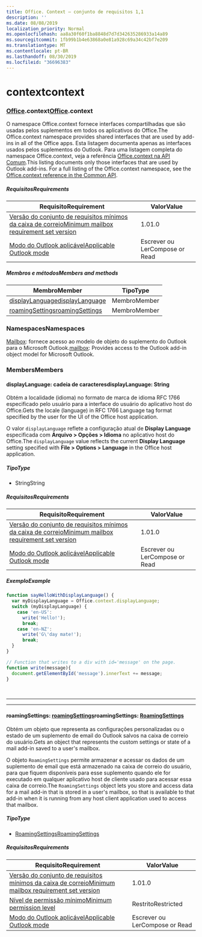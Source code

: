```yaml
---
title: Office. Context – conjunto de requisitos 1,1
description: ''
ms.date: 08/08/2019
localization_priority: Normal
ms.openlocfilehash: aa8a30f60f1ba8848d7d7d342635286933a14a89
ms.sourcegitcommit: 1fb99b1b4e63868a0e81a928c69a34c42bf7e209
ms.translationtype: MT
ms.contentlocale: pt-BR
ms.lasthandoff: 08/30/2019
ms.locfileid: "36696383"
---
```

# <a name="context"></a><span data-ttu-id="b483d-102">context</span><span class="sxs-lookup"><span data-stu-id="b483d-102">context</span></span>

### <a name="officeofficemdcontext"></a><span data-ttu-id="b483d-103">[Office](Office.md).context</span><span class="sxs-lookup"><span data-stu-id="b483d-103">[Office](Office.md).context</span></span>

<span data-ttu-id="b483d-104">O namespace Office.context fornece interfaces compartilhadas que são usadas pelos suplementos em todos os aplicativos do Office.</span><span class="sxs-lookup"><span data-stu-id="b483d-104">The Office.context namespace provides shared interfaces that are used by add-ins in all of the Office apps.</span></span> <span data-ttu-id="b483d-105">Esta listagem documenta apenas as interfaces usados pelos suplementos do Outlook. Para uma listagem completa do namespace Office.context, veja a referência [Office.context na API Comum](/javascript/api/office/office.context).</span><span class="sxs-lookup"><span data-stu-id="b483d-105">This listing documents only those interfaces that are used by Outlook add-ins. For a full listing of the Office.context namespace, see the [Office.context reference in the Common API](/javascript/api/office/office.context).</span></span>


##### <a name="requirements"></a><span data-ttu-id="b483d-106">Requisitos</span><span class="sxs-lookup"><span data-stu-id="b483d-106">Requirements</span></span>

|<span data-ttu-id="b483d-107">Requisito</span><span class="sxs-lookup"><span data-stu-id="b483d-107">Requirement</span></span>| <span data-ttu-id="b483d-108">Valor</span><span class="sxs-lookup"><span data-stu-id="b483d-108">Value</span></span>|
|---|---|
|[<span data-ttu-id="b483d-109">Versão do conjunto de requisitos mínimos da caixa de correio</span><span class="sxs-lookup"><span data-stu-id="b483d-109">Minimum mailbox requirement set version</span></span>](/office/dev/add-ins/reference/requirement-sets/outlook-api-requirement-sets)| <span data-ttu-id="b483d-110">1.0</span><span class="sxs-lookup"><span data-stu-id="b483d-110">1.0</span></span>|
|[<span data-ttu-id="b483d-111">Modo do Outlook aplicável</span><span class="sxs-lookup"><span data-stu-id="b483d-111">Applicable Outlook mode</span></span>](/outlook/add-ins/#extension-points)| <span data-ttu-id="b483d-112">Escrever ou Ler</span><span class="sxs-lookup"><span data-stu-id="b483d-112">Compose or Read</span></span>|

##### <a name="members-and-methods"></a><span data-ttu-id="b483d-113">Membros e métodos</span><span class="sxs-lookup"><span data-stu-id="b483d-113">Members and methods</span></span>

| <span data-ttu-id="b483d-114">Membro</span><span class="sxs-lookup"><span data-stu-id="b483d-114">Member</span></span> | <span data-ttu-id="b483d-115">Tipo</span><span class="sxs-lookup"><span data-stu-id="b483d-115">Type</span></span> |
|--------|------|
| [<span data-ttu-id="b483d-116">displayLanguage</span><span class="sxs-lookup"><span data-stu-id="b483d-116">displayLanguage</span></span>](#displaylanguage-string) | <span data-ttu-id="b483d-117">Membro</span><span class="sxs-lookup"><span data-stu-id="b483d-117">Member</span></span> |
| [<span data-ttu-id="b483d-118">roamingSettings</span><span class="sxs-lookup"><span data-stu-id="b483d-118">roamingSettings</span></span>](#roamingsettings-roamingsettings) | <span data-ttu-id="b483d-119">Membro</span><span class="sxs-lookup"><span data-stu-id="b483d-119">Member</span></span> |

### <a name="namespaces"></a><span data-ttu-id="b483d-120">Namespaces</span><span class="sxs-lookup"><span data-stu-id="b483d-120">Namespaces</span></span>

<span data-ttu-id="b483d-121">[Mailbox](office.context.mailbox.md): fornece acesso ao modelo de objeto do suplemento do Outlook para o Microsoft Outlook.</span><span class="sxs-lookup"><span data-stu-id="b483d-121">[mailbox](office.context.mailbox.md): Provides access to the Outlook add-in object model for Microsoft Outlook.</span></span>

### <a name="members"></a><span data-ttu-id="b483d-122">Members</span><span class="sxs-lookup"><span data-stu-id="b483d-122">Members</span></span>

#### <a name="displaylanguage-string"></a><span data-ttu-id="b483d-123">displayLanguage: cadeia de caracteres</span><span class="sxs-lookup"><span data-stu-id="b483d-123">displayLanguage: String</span></span>

<span data-ttu-id="b483d-124">Obtém a localidade (idioma) no formato de marca de idioma RFC 1766 especificado pelo usuário para a interface do usuário do aplicativo host do Office.</span><span class="sxs-lookup"><span data-stu-id="b483d-124">Gets the locale (language) in RFC 1766 Language tag format specified by the user for the UI of the Office host application.</span></span>

<span data-ttu-id="b483d-125">O valor `displayLanguage` reflete a configuração atual de **Display Language** especificada com **Arquivo > Opções > Idioma** no aplicativo host do Office.</span><span class="sxs-lookup"><span data-stu-id="b483d-125">The `displayLanguage` value reflects the current **Display Language** setting specified with **File > Options > Language** in the Office host application.</span></span>

##### <a name="type"></a><span data-ttu-id="b483d-126">Tipo</span><span class="sxs-lookup"><span data-stu-id="b483d-126">Type</span></span>

*   <span data-ttu-id="b483d-127">String</span><span class="sxs-lookup"><span data-stu-id="b483d-127">String</span></span>

##### <a name="requirements"></a><span data-ttu-id="b483d-128">Requisitos</span><span class="sxs-lookup"><span data-stu-id="b483d-128">Requirements</span></span>

|<span data-ttu-id="b483d-129">Requisito</span><span class="sxs-lookup"><span data-stu-id="b483d-129">Requirement</span></span>| <span data-ttu-id="b483d-130">Valor</span><span class="sxs-lookup"><span data-stu-id="b483d-130">Value</span></span>|
|---|---|
|[<span data-ttu-id="b483d-131">Versão do conjunto de requisitos mínimos da caixa de correio</span><span class="sxs-lookup"><span data-stu-id="b483d-131">Minimum mailbox requirement set version</span></span>](/office/dev/add-ins/reference/requirement-sets/outlook-api-requirement-sets)| <span data-ttu-id="b483d-132">1.0</span><span class="sxs-lookup"><span data-stu-id="b483d-132">1.0</span></span>|
|[<span data-ttu-id="b483d-133">Modo do Outlook aplicável</span><span class="sxs-lookup"><span data-stu-id="b483d-133">Applicable Outlook mode</span></span>](/outlook/add-ins/#extension-points)| <span data-ttu-id="b483d-134">Escrever ou Ler</span><span class="sxs-lookup"><span data-stu-id="b483d-134">Compose or Read</span></span>|

##### <a name="example"></a><span data-ttu-id="b483d-135">Exemplo</span><span class="sxs-lookup"><span data-stu-id="b483d-135">Example</span></span>

```js
function sayHelloWithDisplayLanguage() {
  var myDisplayLanguage = Office.context.displayLanguage;
  switch (myDisplayLanguage) {
    case 'en-US':
      write('Hello!');
      break;
    case 'en-NZ':
      write('G\'day mate!');
      break;
  }
}

// Function that writes to a div with id='message' on the page.
function write(message){
  document.getElementById('message').innerText += message;
}
```

<br>

---
---

#### <a name="roamingsettings-roamingsettingsjavascriptapioutlookofficeroamingsettingsviewoutlook-js-11"></a><span data-ttu-id="b483d-136">roamingSettings: [roamingSettings](/javascript/api/outlook/office.RoamingSettings?view=outlook-js-1.1)</span><span class="sxs-lookup"><span data-stu-id="b483d-136">roamingSettings: [RoamingSettings](/javascript/api/outlook/office.RoamingSettings?view=outlook-js-1.1)</span></span>

<span data-ttu-id="b483d-137">Obtém um objeto que representa as configurações personalizadas ou o estado de um suplemento de email do Outlook salvos na caixa de correio do usuário.</span><span class="sxs-lookup"><span data-stu-id="b483d-137">Gets an object that represents the custom settings or state of a mail add-in saved to a user's mailbox.</span></span>

<span data-ttu-id="b483d-138">O objeto `RoamingSettings` permite armazenar e acessar os dados de um suplemento de email que está armazenado na caixa de correio do usuário, para que fiquem disponíveis para esse suplemento quando ele for executado em qualquer aplicativo host de cliente usado para acessar essa caixa de correio.</span><span class="sxs-lookup"><span data-stu-id="b483d-138">The `RoamingSettings` object lets you store and access data for a mail add-in that is stored in a user's mailbox, so that is available to that add-in when it is running from any host client application used to access that mailbox.</span></span>

##### <a name="type"></a><span data-ttu-id="b483d-139">Tipo</span><span class="sxs-lookup"><span data-stu-id="b483d-139">Type</span></span>

*   [<span data-ttu-id="b483d-140">RoamingSettings</span><span class="sxs-lookup"><span data-stu-id="b483d-140">RoamingSettings</span></span>](/javascript/api/outlook/office.RoamingSettings?view=outlook-js-1.1)

##### <a name="requirements"></a><span data-ttu-id="b483d-141">Requisitos</span><span class="sxs-lookup"><span data-stu-id="b483d-141">Requirements</span></span>

|<span data-ttu-id="b483d-142">Requisito</span><span class="sxs-lookup"><span data-stu-id="b483d-142">Requirement</span></span>| <span data-ttu-id="b483d-143">Valor</span><span class="sxs-lookup"><span data-stu-id="b483d-143">Value</span></span>|
|---|---|
|[<span data-ttu-id="b483d-144">Versão do conjunto de requisitos mínimos da caixa de correio</span><span class="sxs-lookup"><span data-stu-id="b483d-144">Minimum mailbox requirement set version</span></span>](/office/dev/add-ins/reference/requirement-sets/outlook-api-requirement-sets)| <span data-ttu-id="b483d-145">1.0</span><span class="sxs-lookup"><span data-stu-id="b483d-145">1.0</span></span>|
|[<span data-ttu-id="b483d-146">Nível de permissão mínimo</span><span class="sxs-lookup"><span data-stu-id="b483d-146">Minimum permission level</span></span>](/outlook/add-ins/understanding-outlook-add-in-permissions)| <span data-ttu-id="b483d-147">Restrito</span><span class="sxs-lookup"><span data-stu-id="b483d-147">Restricted</span></span>|
|[<span data-ttu-id="b483d-148">Modo do Outlook aplicável</span><span class="sxs-lookup"><span data-stu-id="b483d-148">Applicable Outlook mode</span></span>](/outlook/add-ins/#extension-points)| <span data-ttu-id="b483d-149">Escrever ou Ler</span><span class="sxs-lookup"><span data-stu-id="b483d-149">Compose or Read</span></span>|
